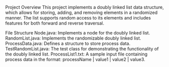 Project Overview
This project implements a doubly linked list data structure, which allows for storing, adding, and removing elements in a randomized manner. 
The list supports random access to its elements and includes features for both forward and reverse traversal.


File Structure
Node.java: Implements a node for the doubly linked list.
RandomList.java: Implements the randomizable doubly linked list.
ProcessData.java: Defines a structure to store process data.
TestRandomList.java: The test class for demonstrating the functionality of the doubly linked list.
ProcessList1.txt: A sample input file containing process data in the format: processName | value1 | value2 | value3.